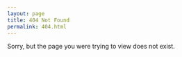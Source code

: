 ```yaml
---
layout: page
title: 404 Not Found
permalink: 404.html
---
```


Sorry, but the page you were trying to view does not exist.
